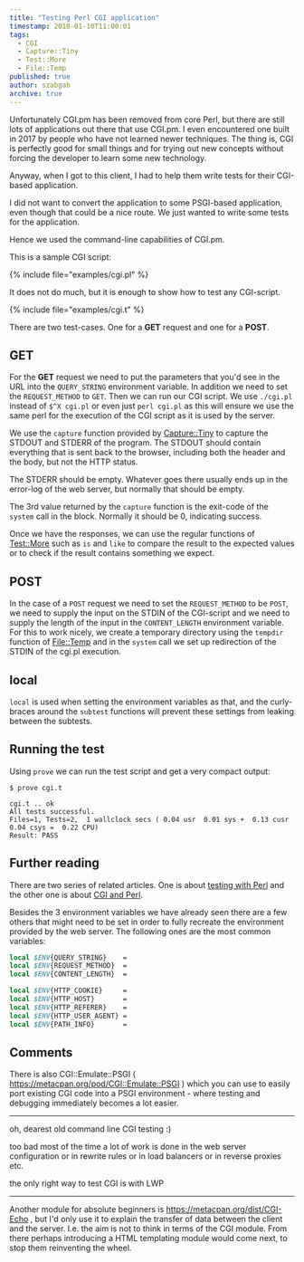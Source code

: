 ```yaml
---
title: "Testing Perl CGI application"
timestamp: 2018-01-10T11:00:01
tags:
  - CGI
  - Capture::Tiny
  - Test::More
  - File::Temp
published: true
author: szabgab
archive: true
---
```



Unfortunately CGI.pm has been removed from core Perl, but there are still lots of applications out there
that use CGI.pm. I even encountered one built in 2017 by people who have not learned newer techniques.
The thing is, CGI is perfectly good for small things and for trying out new concepts without forcing
the developer to learn some new technology.

Anyway, when I got to this client, I had to help them write tests for their CGI-based application.


I did not want to convert the application to some PSGI-based application, even though that could
be a nice route. We just wanted to write some tests for the application.

Hence we used the command-line capabilities of CGI.pm.

This is a sample CGI script:

{% include file="examples/cgi.pl" %}

It does not do much, but it is enough to show how to test any CGI-script.

{% include file="examples/cgi.t" %}

There are two test-cases. One for a **GET** request and one for a **POST**.

## GET

For the **GET** request we need to put the parameters that you'd see in the URL into
the `QUERY_STRING` environment variable. In addition we need to set the `REQUEST_METHOD`
to `GET`. Then we can run our CGI script. We use `./cgi.pl` instead of  `$^X cgi.pl`
or even just `perl cgi.pl` as this will ensure we use the same perl for the execution of the
CGI script as it is used by the server.

We use the `capture` function provided by [Capture::Tiny](https://metacpan.org/pod/Capture::Tiny)
to capture the STDOUT and STDERR of the program. The STDOUT should contain everything that is sent back to the
browser, including both the header and the body, but not the HTTP status.

The STDERR should be empty. Whatever goes there usually ends up in the error-log of the web server, but normally
that should be empty.

The 3rd value returned by the `capture` function is the exit-code of the `system` call in the block.
Normally it should be 0, indicating success.

Once we have the responses, we can use the regular functions of [Test::More](https://metacpan.org/pod/Test::More)
such as `is` and `like` to compare the result to the expected values or to check if the result contains
something we expect.

## POST

In the case of a `POST` request we need to set the `REQUEST_METHOD` to be `POST`, we need to supply
the input on the STDIN of the CGI-script and we need to supply the length of the input in the `CONTENT_LENGTH`
environment variable. For this to work nicely, we create a temporary directory using the `tempdir` function
of [File::Temp](https://metacpan.org/pod/File::Temp) and in the `system` call we set up redirection
of the STDIN of the cgi.pl execution.

## local

`local` is used when setting the environment variables as that, and the curly-braces around the `subtest` functions
will prevent these settings from leaking between the subtests.

## Running the test

Using `prove` we can run the test script and get a very compact output:

```
$ prove cgi.t

cgi.t .. ok
All tests successful.
Files=1, Tests=2,  1 wallclock secs ( 0.04 usr  0.01 sys +  0.13 cusr  0.04 csys =  0.22 CPU)
Result: PASS
```

## Further reading

There are two series of related articles. One is about [testing with Perl](/testing) and the other
one is about [CGI and Perl](/cgi).

Besides the 3 environment variables we have already seen there are a few others that might
need to be set in order to fully recreate the environment provided by the web server.
The following ones are the most common variables:

```perl
local $ENV{QUERY_STRING}    = 
local $ENV{REQUEST_METHOD}  = 
local $ENV{CONTENT_LENGTH}  = 

local $ENV{HTTP_COOKIE}     =
local $ENV{HTTP_HOST}       =
local $ENV{HTTP_REFERER}    =
local $ENV{HTTP_USER_AGENT} =
local $ENV{PATH_INFO}       =
```

## Comments

There is also CGI::Emulate::PSGI ( https://metacpan.org/pod/CGI::Emulate::PSGI ) which you can use to easily port existing CGI code into a PSGI environment - where testing and debugging immediately becomes a lot easier.


<hr>

oh, dearest old command line CGI testing :)

too bad most of the time a lot of work is done in the web server configuration or in rewrite rules or in load balancers or in reverse proxies etc.

the only right way to test CGI is with LWP


<hr>

Another module for absolute beginners is https://metacpan.org/dist/CGI-Echo ,  but I'd only use it to explain the transfer of data between the client and the server. I.e. the aim is not to think in terms of the CGI module. From there perhaps introducing a HTML templating module would come next, to stop them reinventing the wheel.
